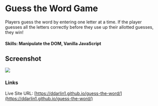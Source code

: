 # Guess the Word Game
Players guess the word by entering one letter at a time. If the player guesses all the letters correctly before they use up their allotted guesses, they win!

#### Skills: Manipulate the DOM, Vanilla JavaScript

## Screenshot
![](./screenshot.png)

### Links
Live Site URL: [https://ddarlin1.github.io/guess-the-word/](https://ddarlin1.github.io/guess-the-word/)
